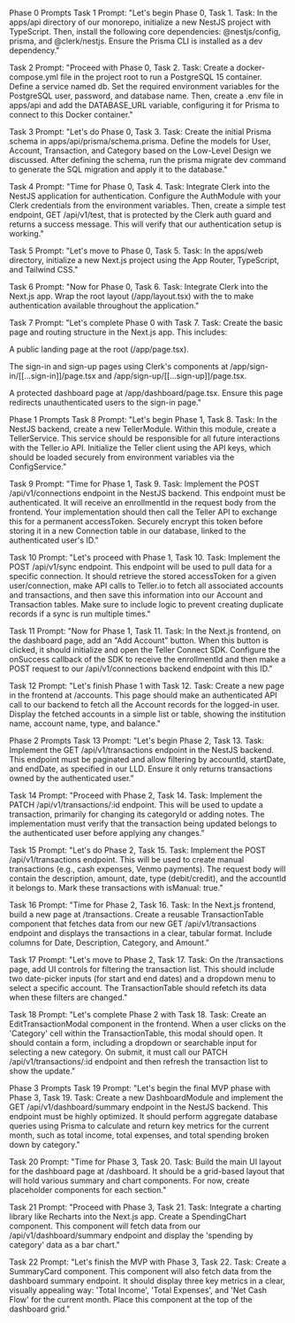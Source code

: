 Phase 0 Prompts
Task 1 Prompt:
"Let's begin Phase 0, Task 1.
Task: In the apps/api directory of our monorepo, initialize a new NestJS project with TypeScript. Then, install the following core dependencies: @nestjs/config, prisma, and @clerk/nestjs. Ensure the Prisma CLI is installed as a dev dependency."

Task 2 Prompt:
"Proceed with Phase 0, Task 2.
Task: Create a docker-compose.yml file in the project root to run a PostgreSQL 15 container. Define a service named db. Set the required environment variables for the PostgreSQL user, password, and database name. Then, create a .env file in apps/api and add the DATABASE_URL variable, configuring it for Prisma to connect to this Docker container."

Task 3 Prompt:
"Let's do Phase 0, Task 3.
Task: Create the initial Prisma schema in apps/api/prisma/schema.prisma. Define the models for User, Account, Transaction, and Category based on the Low-Level Design we discussed. After defining the schema, run the prisma migrate dev command to generate the SQL migration and apply it to the database."

Task 4 Prompt:
"Time for Phase 0, Task 4.
Task: Integrate Clerk into the NestJS application for authentication. Configure the AuthModule with your Clerk credentials from the environment variables. Then, create a simple test endpoint, GET /api/v1/test, that is protected by the Clerk auth guard and returns a success message. This will verify that our authentication setup is working."

Task 5 Prompt:
"Let's move to Phase 0, Task 5.
Task: In the apps/web directory, initialize a new Next.js project using the App Router, TypeScript, and Tailwind CSS."

Task 6 Prompt:
"Now for Phase 0, Task 6.
Task: Integrate Clerk into the Next.js app. Wrap the root layout (/app/layout.tsx) with the <ClerkProvider> to make authentication available throughout the application."

Task 7 Prompt:
"Let's complete Phase 0 with Task 7.
Task: Create the basic page and routing structure in the Next.js app. This includes:

A public landing page at the root (/app/page.tsx).

The sign-in and sign-up pages using Clerk's components at /app/sign-in/[[...sign-in]]/page.tsx and /app/sign-up/[[...sign-up]]/page.tsx.

A protected dashboard page at /app/dashboard/page.tsx. Ensure this page redirects unauthenticated users to the sign-in page."

Phase 1 Prompts
Task 8 Prompt:
"Let's begin Phase 1, Task 8.
Task: In the NestJS backend, create a new TellerModule. Within this module, create a TellerService. This service should be responsible for all future interactions with the Teller.io API. Initialize the Teller client using the API keys, which should be loaded securely from environment variables via the ConfigService."

Task 9 Prompt:
"Time for Phase 1, Task 9.
Task: Implement the POST /api/v1/connections endpoint in the NestJS backend. This endpoint must be authenticated. It will receive an enrollmentId in the request body from the frontend. Your implementation should then call the Teller API to exchange this for a permanent accessToken. Securely encrypt this token before storing it in a new Connection table in our database, linked to the authenticated user's ID."

Task 10 Prompt:
"Let's proceed with Phase 1, Task 10.
Task: Implement the POST /api/v1/sync endpoint. This endpoint will be used to pull data for a specific connection. It should retrieve the stored accessToken for a given user/connection, make API calls to Teller.io to fetch all associated accounts and transactions, and then save this information into our Account and Transaction tables. Make sure to include logic to prevent creating duplicate records if a sync is run multiple times."

Task 11 Prompt:
"Now for Phase 1, Task 11.
Task: In the Next.js frontend, on the dashboard page, add an "Add Account" button. When this button is clicked, it should initialize and open the Teller Connect SDK. Configure the onSuccess callback of the SDK to receive the enrollmentId and then make a POST request to our /api/v1/connections backend endpoint with this ID."

Task 12 Prompt:
"Let's finish Phase 1 with Task 12.
Task: Create a new page in the frontend at /accounts. This page should make an authenticated API call to our backend to fetch all the Account records for the logged-in user. Display the fetched accounts in a simple list or table, showing the institution name, account name, type, and balance."

Phase 2 Prompts
Task 13 Prompt:
"Let's begin Phase 2, Task 13.
Task: Implement the GET /api/v1/transactions endpoint in the NestJS backend. This endpoint must be paginated and allow filtering by accountId, startDate, and endDate, as specified in our LLD. Ensure it only returns transactions owned by the authenticated user."

Task 14 Prompt:
"Proceed with Phase 2, Task 14.
Task: Implement the PATCH /api/v1/transactions/:id endpoint. This will be used to update a transaction, primarily for changing its categoryId or adding notes. The implementation must verify that the transaction being updated belongs to the authenticated user before applying any changes."

Task 15 Prompt:
"Let's do Phase 2, Task 15.
Task: Implement the POST /api/v1/transactions endpoint. This will be used to create manual transactions (e.g., cash expenses, Venmo payments). The request body will contain the description, amount, date, type (debit/credit), and the accountId it belongs to. Mark these transactions with isManual: true."

Task 16 Prompt:
"Time for Phase 2, Task 16.
Task: In the Next.js frontend, build a new page at /transactions. Create a reusable TransactionTable component that fetches data from our new GET /api/v1/transactions endpoint and displays the transactions in a clear, tabular format. Include columns for Date, Description, Category, and Amount."

Task 17 Prompt:
"Let's move to Phase 2, Task 17.
Task: On the /transactions page, add UI controls for filtering the transaction list. This should include two date-picker inputs (for start and end dates) and a dropdown menu to select a specific account. The TransactionTable should refetch its data when these filters are changed."

Task 18 Prompt:
"Let's complete Phase 2 with Task 18.
Task: Create an EditTransactionModal component in the frontend. When a user clicks on the 'Category' cell within the TransactionTable, this modal should open. It should contain a form, including a dropdown or searchable input for selecting a new category. On submit, it must call our PATCH /api/v1/transactions/:id endpoint and then refresh the transaction list to show the update."

Phase 3 Prompts
Task 19 Prompt:
"Let's begin the final MVP phase with Phase 3, Task 19.
Task: Create a new DashboardModule and implement the GET /api/v1/dashboard/summary endpoint in the NestJS backend. This endpoint must be highly optimized. It should perform aggregate database queries using Prisma to calculate and return key metrics for the current month, such as total income, total expenses, and total spending broken down by category."

Task 20 Prompt:
"Time for Phase 3, Task 20.
Task: Build the main UI layout for the dashboard page at /dashboard. It should be a grid-based layout that will hold various summary and chart components. For now, create placeholder components for each section."

Task 21 Prompt:
"Proceed with Phase 3, Task 21.
Task: Integrate a charting library like Recharts into the Next.js app. Create a SpendingChart component. This component will fetch data from our /api/v1/dashboard/summary endpoint and display the 'spending by category' data as a bar chart."

Task 22 Prompt:
"Let's finish the MVP with Phase 3, Task 22.
Task: Create a SummaryCard component. This component will also fetch data from the dashboard summary endpoint. It should display three key metrics in a clear, visually appealing way: 'Total Income', 'Total Expenses', and 'Net Cash Flow' for the current month. Place this component at the top of the dashboard grid."